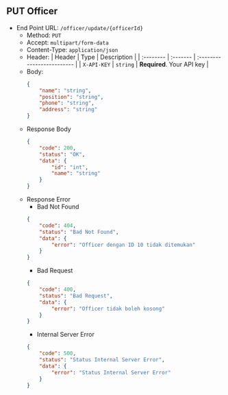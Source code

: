 ## PUT Officer
- End Point URL: `/officer/update/{officerId}`
    - Method: `PUT`
    - Accept: `multipart/form-data`
    - Content-Type: `application/json`
    - Header:
      | Header 	| Type     | Description                |
      | :-------- | :------- | :------------------------- |
      | `X-API-KEY` | `string` | **Required**. Your API key |
    - Body:
      ```json
      {
          "name": "string",
          "position": "string",
          "phone": "string",
          "address": "string"
      }
      ```
    - Response Body
      ```json
      {
          "code": 200,
          "status": "OK",
          "data": {
              "id": "int",
              "name": "string"
          }
      }
      ```
    - Response Error
        - Bad Not Found
      ```json
      {
          "code": 404,
          "status": "Bad Not Found",
          "data": {
              "error": "Officer dengan ID 10 tidak ditemukan"
          }
      }
      ```
        - Bad Request
      ```json
      {
          "code": 400,
          "status": "Bad Request",
          "data": {
              "error": "Officer tidak boleh kosong"
          }
      }
      ```
        - Internal Server Error
      ```json
      {
          "code": 500,
          "status": "Status Internal Server Error",
          "data": {
              "error": "Status Internal Server Error"
          }
      }
      ```